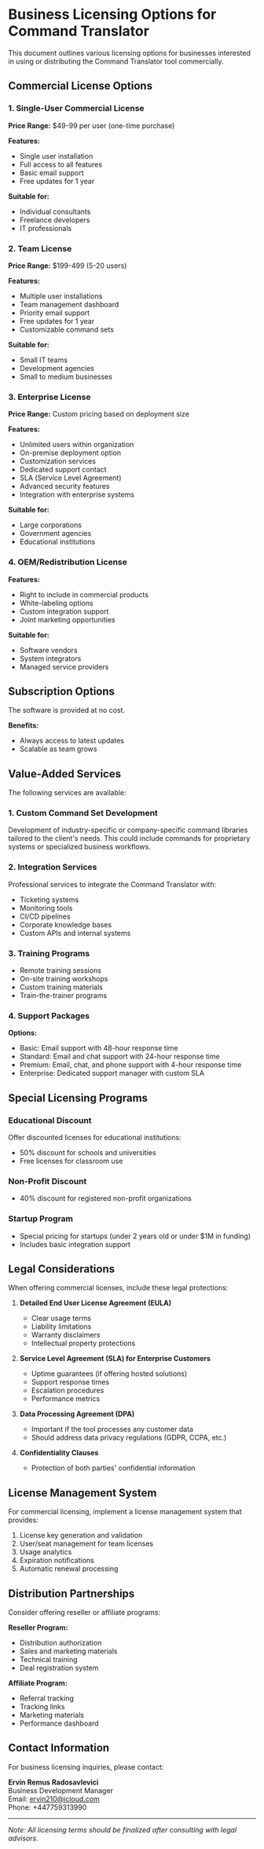 # Business Licensing Options for Command Translator

This document outlines various licensing options for businesses interested in using or distributing the Command Translator tool commercially.

## Commercial License Options

### 1. Single-User Commercial License

**Price Range:** $49-99 per user (one-time purchase)

**Features:**
- Single user installation
- Full access to all features
- Basic email support
- Free updates for 1 year

**Suitable for:**
- Individual consultants
- Freelance developers
- IT professionals

### 2. Team License

**Price Range:** $199-499 (5-20 users)

**Features:**
- Multiple user installations
- Team management dashboard
- Priority email support
- Free updates for 1 year
- Customizable command sets

**Suitable for:**
- Small IT teams
- Development agencies
- Small to medium businesses

### 3. Enterprise License

**Price Range:** Custom pricing based on deployment size

**Features:**
- Unlimited users within organization
- On-premise deployment option
- Customization services
- Dedicated support contact
- SLA (Service Level Agreement)
- Advanced security features
- Integration with enterprise systems

**Suitable for:**
- Large corporations
- Government agencies
- Educational institutions

### 4. OEM/Redistribution License

**Features:**
- Right to include in commercial products
- White-labeling options
- Custom integration support
- Joint marketing opportunities

**Suitable for:**
- Software vendors
- System integrators
- Managed service providers

## Subscription Options

The software is provided at no cost.

**Benefits:**
- Always access to latest updates
- Scalable as team grows

## Value-Added Services

The following services are available:

### 1. Custom Command Set Development

Development of industry-specific or company-specific command libraries tailored to the client's needs. This could include commands for proprietary systems or specialized business workflows.

### 2. Integration Services

Professional services to integrate the Command Translator with:
- Ticketing systems
- Monitoring tools
- CI/CD pipelines
- Corporate knowledge bases
- Custom APIs and internal systems

### 3. Training Programs

- Remote training sessions
- On-site training workshops
- Custom training materials
- Train-the-trainer programs

### 4. Support Packages

**Options:**
- Basic: Email support with 48-hour response time
- Standard: Email and chat support with 24-hour response time
- Premium: Email, chat, and phone support with 4-hour response time
- Enterprise: Dedicated support manager with custom SLA

## Special Licensing Programs

### Educational Discount

Offer discounted licenses for educational institutions:
- 50% discount for schools and universities
- Free licenses for classroom use

### Non-Profit Discount

- 40% discount for registered non-profit organizations

### Startup Program

- Special pricing for startups (under 2 years old or under $1M in funding)
- Includes basic integration support

## Legal Considerations

When offering commercial licenses, include these legal protections:

1. **Detailed End User License Agreement (EULA)**
   - Clear usage terms
   - Liability limitations
   - Warranty disclaimers
   - Intellectual property protections

2. **Service Level Agreement (SLA) for Enterprise Customers**
   - Uptime guarantees (if offering hosted solutions)
   - Support response times
   - Escalation procedures
   - Performance metrics

3. **Data Processing Agreement (DPA)**
   - Important if the tool processes any customer data
   - Should address data privacy regulations (GDPR, CCPA, etc.)

4. **Confidentiality Clauses**
   - Protection of both parties' confidential information

## License Management System

For commercial licensing, implement a license management system that provides:

1. License key generation and validation
2. User/seat management for team licenses
3. Usage analytics
4. Expiration notifications
5. Automatic renewal processing

## Distribution Partnerships

Consider offering reseller or affiliate programs:

**Reseller Program:**
- Distribution authorization
- Sales and marketing materials
- Technical training
- Deal registration system

**Affiliate Program:**
- Referral tracking
- Tracking links
- Marketing materials
- Performance dashboard

## Contact Information

For business licensing inquiries, please contact:

**Ervin Remus Radosavlevici**  
Business Development Manager  
Email: ervin210@icloud.com  
Phone: +447759313990

---

*Note: All licensing terms should be finalized after consulting with legal advisors.*